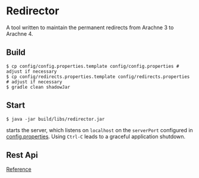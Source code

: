 # Redirector

A tool written to maintain the permanent redirects from Arachne 3 to Arachne 4.

## Build 

```
$ cp config/config.properties.template config/config.properties # adjust if necessary
$ cp config/redirects.properties.template config/redirects.properties # adjust if necessary
$ gradle clean shadowJar
```

## Start 

```
$ java -jar build/libs/redirector.jar
```

starts the server, which listens on `localhost` on the `serverPort`
configured in [config.properties](config/config.properties.template).
Using `Ctrl-C` leads to a graceful application shutdown.

## Rest Api

[Reference](docs/rest-api-reference.md)